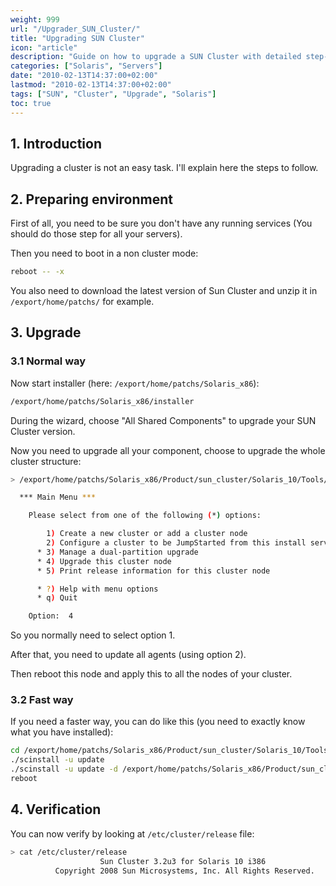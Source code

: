 ```yaml
---
weight: 999
url: "/Upgrader_SUN_Cluster/"
title: "Upgrading SUN Cluster"
icon: "article"
description: "Guide on how to upgrade a SUN Cluster with detailed step-by-step instructions"
categories: ["Solaris", "Servers"]
date: "2010-02-13T14:37:00+02:00"
lastmod: "2010-02-13T14:37:00+02:00"
tags: ["SUN", "Cluster", "Upgrade", "Solaris"]
toc: true
---
```


## 1. Introduction

Upgrading a cluster is not an easy task. I'll explain here the steps to follow.

## 2. Preparing environment

First of all, you need to be sure you don't have any running services (You should do those step for all your servers).

Then you need to boot in a non cluster mode:

```bash
reboot -- -x
```

You also need to download the latest version of Sun Cluster and unzip it in `/export/home/patchs/` for example.

## 3. Upgrade

### 3.1 Normal way

Now start installer (here: `/export/home/patchs/Solaris_x86`):

```bash
/export/home/patchs/Solaris_x86/installer
```

During the wizard, choose "All Shared Components" to upgrade your SUN Cluster version.

Now you need to upgrade all your component, choose to upgrade the whole cluster structure:

```bash
> /export/home/patchs/Solaris_x86/Product/sun_cluster/Solaris_10/Tools/scinstall

  *** Main Menu ***

    Please select from one of the following (*) options:

        1) Create a new cluster or add a cluster node
        2) Configure a cluster to be JumpStarted from this install server
      * 3) Manage a dual-partition upgrade
      * 4) Upgrade this cluster node
      * 5) Print release information for this cluster node

      * ?) Help with menu options
      * q) Quit

    Option:  4
```

So you normally need to select option 1.

After that, you need to update all agents (using option 2).

Then reboot this node and apply this to all the nodes of your cluster.

### 3.2 Fast way

If you need a faster way, you can do like this (you need to exactly know what you have installed):

```bash
cd /export/home/patchs/Solaris_x86/Product/sun_cluster/Solaris_10/Tools
./scinstall -u update
./scinstall -u update -d /export/home/patchs/Solaris_x86/Product/sun_cluster_agents -s tomcat,smb,PostgreSQL,mys,dhcp,container,9ias,oracle,iws,dns,apache
reboot
```

## 4. Verification

You can now verify by looking at `/etc/cluster/release` file:

```bash
> cat /etc/cluster/release
                    Sun Cluster 3.2u3 for Solaris 10 i386
          Copyright 2008 Sun Microsystems, Inc. All Rights Reserved.
```